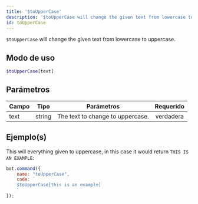 ```yaml
---
title: '$toUpperCase'
description: '$toUpperCase will change the given text from lowercase to uppercase.'
id: toUpperCase
---
```


`$toUpperCase` will change the given text from lowercase to uppercase.

## Modo de uso

```php
$toUpperCase[text]
```

## Parámetros

| Campo | Tipo   | Parámetros                       | Requerido |
| ----- | ------ | -------------------------------- |:---------:|
| text  | string | The text to change to uppercase. | verdadera |

## Ejemplo(s)

This will everything given to uppercase, in this case it would return `THIS IS AN EXAMPLE`:

```javascript
bot.command({
    name: "toUpperCase",
    code: `
    $toUpperCase[this is an example]
    `
});
```